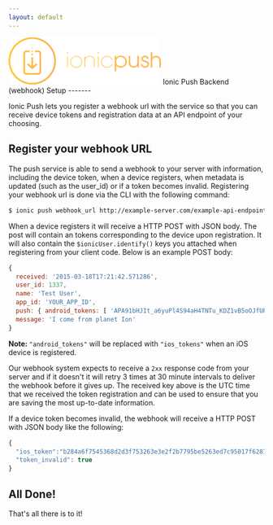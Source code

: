 ```yaml
---
layout: default
---
```


<img src="/img/push-docs/pushlogo.png" style="width: 300px;">
Ionic Push Backend (webhook) Setup
-------

Ionic Push lets you register a webhook url with the service so that you can receive device tokens and registration data 
at an API endpoint of your choosing.

## Register your webhook URL
The push service is able to send a webhook to your server with information, including the device token, when a device 
registers, when metadata is updated (such as the user_id) or if a token becomes invalid. Registering your webhook url is 
done via the CLI with the following command:

```bash
$ ionic push webhook_url http://example-server.com/example-api-endpoint
```

When a device registers it will receive a HTTP POST with JSON body. The post will contain an tokens corresponding to 
the device upon registration. It will also contain the `$ionicUser.identify()` keys you attached when registering from 
your client code.  Below is an example POST body:

```javascript
{ 
  received: '2015-03-18T17:21:42.571286',
  user_id: 1337,
  name: 'Test User',
  app_id: 'YOUR_APP_ID',
  push: { android_tokens: [ 'APA91bHJIt_a6yuPl4S94aH4TNTu_KDZ1vB5oOJfURlZfeVSRCOPaPdwdwUwi6HUCAubpstaJZN3d8j8Ay-SpJEqgUf51VAL_i94ejU-O9HSYiFPNvWUSgOneFWlZY22xzk94iloAfX-l7jFsdvyU7m98szI6n7SysUYKrPAdf9svc2NFn_Du1tkwFdWSm1mJw7fiY76Eijx' ]  },
  message: 'I come from planet Ion' 
}
```

<strong>Note: </strong>`"android_tokens"` will be replaced with `"ios_tokens"` when an iOS device is registered.

Our webhook system expects to receive a `2xx` response code from your server and if it doesn't it will retry 3 times at 
30 minute intervals to deliver the webhook before it gives up.  The received key above is the UTC time that we received 
the token registration and can be used to ensure that you are saving the most up-to-date information.

If a device token becomes invalid, the webhook will receive a HTTP POST with JSON body like the following:

```javascript
{
  "ios_token":"b284a6f7545368d2d3f753263e3e2f2b7795be5263ed7c95017f628730edeaad",
  "token_invalid": true
}
```

## All Done!

That's all there is to it!